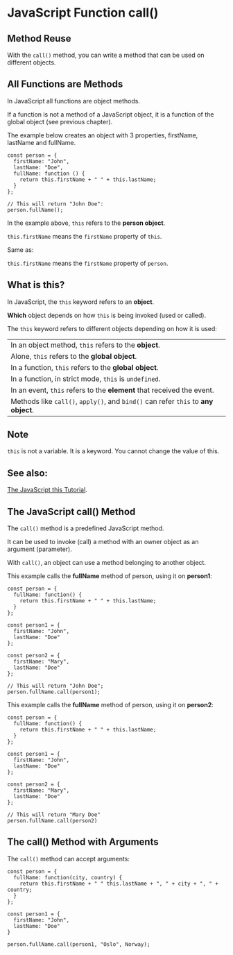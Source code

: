 # JavaScript Function call()

## Method Reuse

With the `call()` method, you can write a method that can be used on different objects.

## All Functions are Methods

In JavaScript all functions are object methods.

If a function is not a method of a JavaScript object, it is a function of the global object (see previous chapter).

The example below creates an object with 3 properties, firstName, lastName and fullName.

```
const person = {
  firstName: "John",
  lastName: "Doe",
  fullName: function () {
    return this.firstName + " " + this.lastName;
  }
};

// This will return "John Doe":
person.fullName();
```

In the example above, `this` refers to the **person object**.

`this.firstName` means the `firstName` property of `this`.

Same as:

`this.firstName` means the `firstName` property of `person`.

## What is **this**?

In JavaScript, the `this` keyword refers to an **object**.

**Which** object depends on how `this` is being invoked (used or called).

The `this` keyword refers to different objects depending on how it is used:

|                                                                                    |
| ---------------------------------------------------------------------------------- |
| In an object method, `this` refers to the **object**.                              |
| Alone, `this` refers to the **global object**.                                     |
| In a function, `this` refers to the **global object**.                             |
| In a function, in strict mode, `this` is `undefined`.                              |
| In an event, `this` refers to the **element** that received the event.             |
| Methods like `call()`, `apply()`, and `bind()` can refer `this` to **any object**. |

## Note

`this` is not a variable. It is a keyword. You cannot change the value of this.

## See also:

[The JavaScript this Tutorial](https://www.w3schools.com/js/js_this.asp).

## The JavaScript call() Method

The `call()` method is a predefined JavaScript method.

It can be used to invoke (call) a method with an owner object as an argument (parameter).

With `call()`, an object can use a method belonging to another object.

This example calls the **fullName** method of person, using it on **person1**:

```
const person = {
  fullName: function() {
    return this.firstName + " " + this.lastName;
  } 
};

const person1 = {
  firstName: "John",
  lastName: "Doe"
};

const person2 = {
  firstName: "Mary",
  lastName: "Doe"
};

// This will return "John Doe";
person.fullName.call(person1);
```

This example calls the **fullName** method of person, using it on **person2**:

```
const person = {
  fullName: function() {
    return this.firstName + " " + this.lastName;
  }
};

const person1 = {
  firstName: "John",
  lastName: "Doe"
};

const person2 = {
  firstName: "Mary",
  lastName: "Doe"
};

// This will return "Mary Doe"
person.fullName.call(person2)
```

## The call() Method with Arguments

The `call()` method can accept arguments:

```
const person = {
  fullName: function(city, country) {
    return this.firstName + " " this.lastName + ", " + city + ", " + country;
  }
};

const person1 = {
  firstName: "John",
  lastName: "Doe"
}

person.fullName.call(person1, "Oslo", Norway);
```